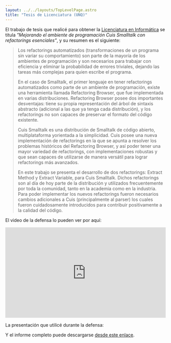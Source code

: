 ```yaml
---
layout: ../../layouts/TopLevelPage.astro
title: "Tesis de Licenciatura (UNQ)"
---
```


El trabajo de tesis que realicé para obtener la
[Licenciatura en Informática](https://www.unq.edu.ar/carrera/58-licenciatura-en-informatica/) se titula _"Mejorando el
ambiente de programación Cuis Smalltalk con refactorings esenciales"_, y su resumen es el siguiente:

> Los refactorings automatizados (transformaciones de un programa sin variar su comportamiento) son parte de la mayoría
> de los ambientes de programación y son necesarios para trabajar con eficiencia y eliminar la probabilidad de errores
> triviales, dejando las tareas más complejas para quien escribe el programa.
>
> En el caso de Smalltalk, el primer lenguaje en tener refactorings automatizados como parte de un ambiente de programación,
> existe una herramienta llamada Refactoring Browser, que fue implementada en varias distribuciones. Refactoring Browser
> posee dos importantes desventajas: tiene su propia representación del árbol de sintaxis abstracto (adicional a las que
> ya tenga cada distribución), y los refactorings no son capaces de preservar el formato del código existente.
>
> Cuis Smalltalk es una distribución de Smalltalk de código abierto, multiplataforma yorientada a la simplicidad. Cuis
> posee una nueva implementación de refactorings en la que se apunta a resolver los problemas históricos del Refactoring
> Browser, y así poder tener una mayor variedad de refactorings, con implementaciones robustas y que sean capaces de
> utilizarse de manera versátil para lograr refactorings más avanzados.
>
> En este trabajo se presenta el desarrollo de dos refactorings: Extract Method y Extract Variable, para Cuis Smalltalk.
> Dichos refactorings son al día de hoy parte de la distribución y utilizados frecuentemente por toda la comunidad, tanto
> en la academia como en la industria. Para poder implementar los nuevos refactorings fueron necesarios cambios
> adicionales a Cuis (principalmente al parser) los cuales fueron cuidadosamente introducidos para contribuir positivamente
> a la calidad del código.

El video de la defensa lo pueden ver por aquí:

<div style="position: relative;overflow: hidden;width: 100%;padding-top: 56.25%;">
    <iframe style="position: absolute;top: 0;left: 0;bottom: 0;right: 0;width: 100%;height: 100%;" src="https://www.youtube.com/embed/rYRJ1X7b9J8" title="Tesis programación Garbezza" frameborder="0" allow="accelerometer; autoplay; clipboard-write; encrypted-media; gyroscope; picture-in-picture; web-share" allowfullscreen></iframe>
</div>

La presentación que utilicé durante la defensa:

<script async class="speakerdeck-embed" data-id="d0bec7ea327f40ed90e418eb80b365e0" data-ratio="1.77777777777778" src="//speakerdeck.com/assets/embed.js"></script>

Y el informe completo puede descargarse [desde este enlace](/public/tesis-nahuel-garbezza-unq.pdf).
